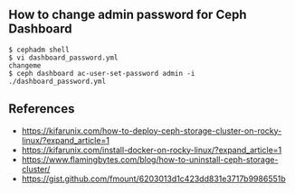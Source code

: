
## How to change admin password for Ceph Dashboard
```
$ cephadm shell
$ vi dashboard_password.yml
changeme
$ ceph dashboard ac-user-set-password admin -i ./dashboard_password.yml
```

## References
- https://kifarunix.com/how-to-deploy-ceph-storage-cluster-on-rocky-linux/?expand_article=1
- https://kifarunix.com/install-docker-on-rocky-linux/?expand_article=1
- https://www.flamingbytes.com/blog/how-to-uninstall-ceph-storage-cluster/
- https://gist.github.com/fmount/6203013d1c423dd831e3717b9986551b

